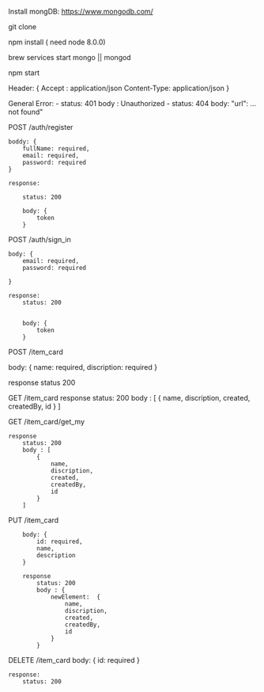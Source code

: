 Install mongDB: https://www.mongodb.com/

git clone

npm install ( need node 8.0.0)

brew services start mongo || mongod

npm start

Header: {
	Accept : application/json
	Content-Type: application/json
}

General Error:
	- status: 401  body : Unauthorized
	- status: 404  body: "url": … not found"


POST /auth/register

	boddy: {
	 	fullName: required,
		email: required,
		password: required
	}

	response:

		status: 200

		body: {
			token
		}

POST /auth/sign_in

	body: {
		email: required,
		password: required

	}

	response:
		status: 200


		body: {
			token
		}

POST /item_card

  body: {
  	name: required,
  	discription: required
  }

  response
  	status 200

GET /item_card
	response
		status: 200
		body : [
			{
				name,
				discription,
				created,
				createdBy,
				id
			}
		]

GET /item_card/get_my

	response
		status: 200
		body : [
			{
				name,
				discription,
				created,
				createdBy,
				id
			}
		]

PUT /item_card

		body: {
			id: required,
			name,
			description
		}

		response
			status: 200
			body : {
				newElement:	 {
					name,
					discription,
					created,
					createdBy,
					id
				}
			}

DELETE /item_card
	body: {
		id: required
	}

	response:
		status: 200
